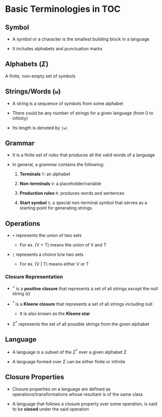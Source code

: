 # Basic Terminologies in TOC

## Symbol

- A symbol or a character is the smallest building block in a language

- It includes alphabets and punctuation marks

## Alphabets ($\Sigma$)

A finite, non-empty set of symbols

## Strings/Words (`w`)

- A string is a sequence of symbols from some alphabet

- There could be any number of strings for a given language (from 0 to infinity)

- Its length is denoted by `|w|`

## Grammar

- It is a finite set of rules that produces all the valid words of a language

- In general, a grammar contains the following:

    1. **Terminals** `T`: an alphabet

    2. **Non-terminals** `V`: a placeholder/variable

    3. **Production rules** `R`: produces words and sentences

    4. **Start symbol** `S`: a special non-terminal symbol that serves as a starting
    point for generating strings.

## Operations

- `+` represents the union of two sets

  - For ex. (V + T) means the union of V and T

- `|` represents a choice b/w two sets

  - For ex. (V | T) means either V or T

### Closure Representation

- $^+$ is a **positive closure** that represents a set of all strings *except*
the null string ($\epsilon$)

- $^*$ is a **Kleene closure** that represents a set of all strings *including*
null

  - It is also known as the **Kleene star**

- $\Sigma^*$ represents the set of all possible strings from the given alphabet

## Language

- A language is a subset of the $\Sigma^*$ over a given alphabet $\Sigma$

- A language formed over $\Sigma$ can be either finite or infinite

## Closure Properties

- Closure properties on a language are defined as operations/transformations
whose resultant is of the same class

- A language that follows a closure property over some operation, is said to be
**closed** under the said operation
